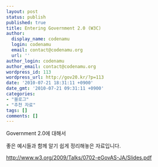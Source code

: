 ```yaml
---
layout: post
status: publish
published: true
title: Entering Government 2.0 (W3C)
author:
  display_name: codenamu
  login: codenamu
  email: contact@codenamu.org
  url: ''
author_login: codenamu
author_email: contact@codenamu.org
wordpress_id: 113
wordpress_url: http://gov20.kr/?p=113
date: '2010-07-21 18:31:11 +0900'
date_gmt: '2010-07-21 09:31:11 +0900'
categories:
- "블로그"
- "추천 자료"
tags: []
comments: []
---
```

<p>Government 2.0에 대해서</p>
<p>좋은 예시들과 함께 알기 쉽게 정리해놓은 자료입니다.</p>
<p><a href="http://www.w3.org/2009/Talks/0702-eGovAS-JA/Slides.pdf">http://www.w3.org/2009/Talks/0702-eGovAS-JA/Slides.pdf</a></p>
